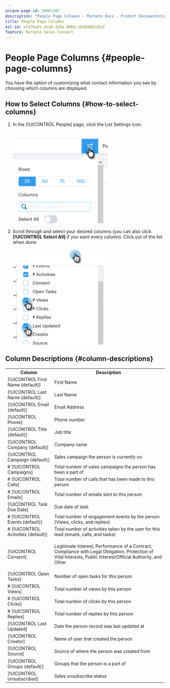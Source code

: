```yaml
---
unique-page-id: 30081307
description: "People Page Columns - Marketo Docs - Product Documentation"
title: People Page Columns
exl-id: e7d7bae5-dca9-435b-80b8-262b969135af
feature: Marketo Sales Connect
---
```

# People Page Columns {#people-page-columns}

You have the option of customizing what contact information you see by choosing which columns are displayed.

## How to Select Columns {#how-to-select-columns}

1. In the [!UICONTROL People] page, click the List Settings icon.

   ![](assets/one-5.png)

1. Scroll through and select your desired columns (you can also click **[!UICONTROL Select All]** if you want every column). Click out of the list when done.

   ![](assets/two-4.png)

## Column Descriptions {#column-descriptions}

<table>
 <colgroup>
  <col>
  <col>
 </colgroup>
 <tbody>
  <tr>
   <th>Column</th>
   <th>Description</th>
  </tr>
  <tr>
   <td>[!UICONTROL First Name (default)]</td>
   <td>First Name</td>
  </tr>
  <tr>
   <td>[!UICONTROL Last Name (default)]</td>
   <td>Last Name</td>
  </tr>
  <tr>
   <td colspan="1">[!UICONTROL Email (default)]</td>
   <td colspan="1">Email Address</td>
  </tr>
  <tr>
   <td colspan="1">[!UICONTROL Phone]</td>
   <td colspan="1">Phone number</td>
  </tr>
  <tr>
   <td colspan="1">[!UICONTROL Title (default)]</td>
   <td colspan="1">Job title</td>
  </tr>
  <tr>
   <td>[!UICONTROL Company (default)]</td>
   <td>Company name</td>
  </tr>
  <tr>
   <td>[!UICONTROL Campaign (default)]</td>
   <td>Sales campaign the person is currently on</td>
  </tr>
  <tr>
   <td># [!UICONTROL Campaigns]</td>
   <td>Total number of sales campaigns the person has been a part of</td>
  </tr>
  <tr>
   <td># [!UICONTROL Calls]</td>
   <td>Total number of calls that has been made to this person</td>
  </tr>
  <tr>
   <td># [!UICONTROL Emails]</td>
   <td>Total number of emails sent to this person</td>
  </tr>
  <tr>
   <td>[!UICONTROL Task Due Date]</td>
   <td>Due date of task</td>
  </tr>
  <tr>
   <td># [!UICONTROL Events (default)]</td>
   <td>Total number of engagement events by the person (Views, clicks, and replies)</td>
  </tr>
  <tr>
   <td># [!UICONTROL Activities (default)]</td>
   <td>Total number of activities taken by the user for this lead (emails, calls, and tasks)</td>
  </tr>
  <tr>
   <td>[!UICONTROL Consent]</td>
   <td><p>Legitimate Interest, Performance of a Contract, Compliance with Legal Obligation, Protection of Vital Interests, Public Interest/Official Authority, and Other</p></td>
  </tr>
  <tr>
   <td>[!UICONTROL Open Tasks]</td>
   <td>Number of open tasks for this person</td>
  </tr>
  <tr>
   <td># [!UICONTROL Views]</td>
   <td>Total number of views by this person</td>
  </tr>
  <tr>
   <td># [!UICONTROL Clicks]</td>
   <td>Total number of clicks by this person</td>
  </tr>
  <tr>
   <td># [!UICONTROL Replies]</td>
   <td>Total number of replies by this person</td>
  </tr>
  <tr>
   <td>[!UICONTROL Last Updated]</td>
   <td>Date the person record was last updated at</td>
  </tr>
  <tr>
   <td>[!UICONTROL Creator]</td>
   <td>Name of user that created the person</td>
  </tr>
  <tr>
   <td>[!UICONTROL Source]</td>
   <td>Source of where the person was created from</td>
  </tr>
  <tr>
   <td>[!UICONTROL Groups (default)]</td>
   <td>Groups that the person is a part of</td>
  </tr>
  <tr>
   <td colspan="1">[!UICONTROL Unsubscribed]</td>
   <td colspan="1">Sales unsubscribe status</td>
  </tr>
 </tbody>
</table>
